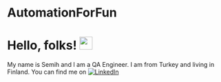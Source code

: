 # AutomationForFun
# Hello, folks! <img src="https://raw.githubusercontent.com/MartinHeinz/MartinHeinz/master/wave.gif" width="30px">
My name is Semih and I am a QA Engineer. I am from Turkey and living in Finland. You can find me on [![LinkedIn][2.2]][2]
<!-- Icons -->

[2.2]: https://raw.githubusercontent.com/MartinHeinz/MartinHeinz/master/linkedin-3-16.png (LinkedIn icon without padding)

<!-- Links to your social media accounts -->
[2]: https://www.linkedin.com/in/semihtut/




